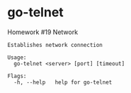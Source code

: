 # go-telnet

Homework #19 Network

```
Establishes network connection

Usage:
  go-telnet <server> [port] [timeout]

Flags:
  -h, --help   help for go-telnet
```